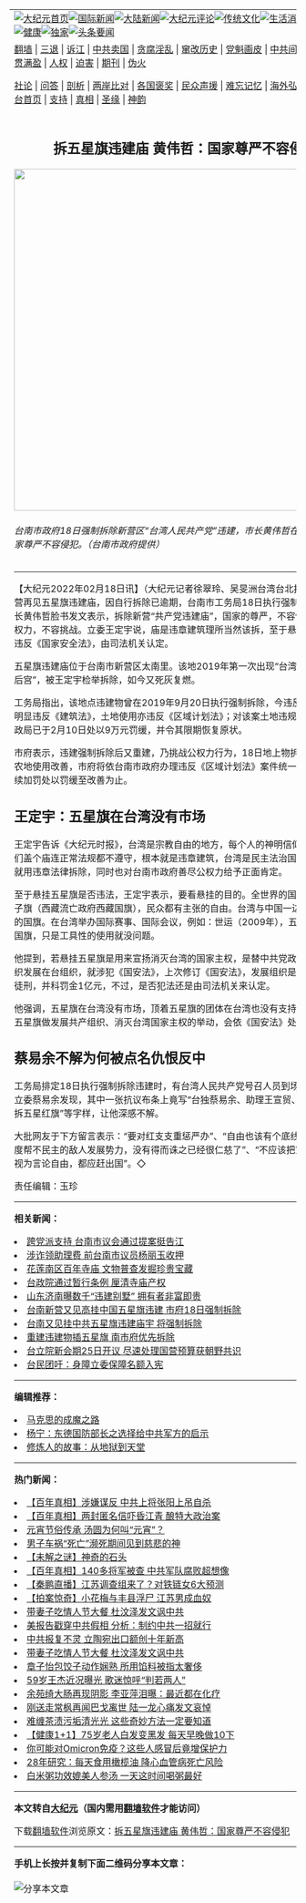 <a name="1" id="1" target="_blank"></a><span id="1"></span>
<table align=center border="0"><tr><td colspan="2" VALIGN=TOP><a href="https://github.com/athhov341/djy/blob/master/gb/nf1351518.md#1"><img src="https://raw.githubusercontent.com/athhov341/www/master/t/djy/1.jpg" title="大纪元首页" alt="大纪元首页"></a><a href="https://github.com/athhov341/djy/blob/master/gb/n24hr.md#1"><img src="https://raw.githubusercontent.com/athhov341/www/master/t/djy/3.jpg" title="国际新闻" alt="国际新闻"></a><a href="https://github.com/athhov341/djy/blob/master/gb/nsc413.md#1"><img src="https://raw.githubusercontent.com/athhov341/www/master/t/djy/4.jpg" title="大陆新闻" alt="大陆新闻"></a><a href="https://github.com/athhov341/djy/blob/master/gb/news392.md#1"><img src="https://raw.githubusercontent.com/athhov341/www/master/t/djy/5.jpg" title="大纪元评论" alt="大纪元评论"></a><a href="https://github.com/athhov341/djy/blob/master/gb/news2007.md#1"><img src="https://raw.githubusercontent.com/athhov341/www/master/t/djy/6.jpg" title="传统文化" alt="传统文化"></a><a href="https://github.com/athhov341/djy/blob/master/gb/news2008.md#1"><img src="https://raw.githubusercontent.com/athhov341/www/master/t/djy/7.jpg" title="生活消费" alt="生活消费"></a><a href="https://github.com/athhov341/djy/blob/master/gb/ncyule.md#1"><img src="https://raw.githubusercontent.com/athhov341/www/master/t/djy/8.jpg" title="娱乐休闲" alt="娱乐休闲"></a><a href="https://github.com/athhov341/djy/blob/master/gb/nsc1002.md#1"><img src="https://raw.githubusercontent.com/athhov341/www/master/t/djy/9.jpg" title="健康" alt="健康"></a><a href="https://github.com/athhov341/djy/blob/master/gb/nf6092.md#1"><img src="https://raw.githubusercontent.com/athhov341/www/master/t/djy/10a.jpg" title="独家" alt="独家"></a><a href="https://github.com/athhov341/djy/blob/master/gb/nf4514.md#1"><img src="https://raw.githubusercontent.com/athhov341/www/master/t/djy/12a.jpg" title="头条要闻" alt="头条要闻"></a></td></tr>
<tr><td colspan="2" VALIGN=TOP><a target="_blank" href="https://github.com/athhov341/www/blob/master/README.md?zsrh#1">翻墙</a> | <a target="_blank" href="https://github.com/athhov341/djy/blob/master/gb/nf5657.md#1">三退</a> | <a target="_blank" href="https://github.com/athhov341/djy/blob/master/gb/nf6124.md#1">诉江</a> | <a target="_blank" href="https://github.com/athhov341/djy/blob/master/gb/nf1176117.md#1">中共卖国</a> | <a target="_blank" href="https://github.com/athhov341/djy/blob/master/gb/nf5773.md#1">贪腐淫乱</a> | <a target="_blank" href="https://github.com/athhov341/djy/blob/master/gb/nf1176115.md#1">窜改历史</a> | <a target="_blank" href="https://github.com/athhov341/djy/blob/master/gb/nf1176107.md#1">党魁画皮</a> | <a target="_blank" href="https://github.com/athhov341/djy/blob/master/gb/nf1320400.md#1">中共间谍</a> | <a target="_blank" href="https://github.com/athhov341/djy/blob/master/gb/nf1176114.md#1">破坏传统</a> | <a target="_blank" href="https://github.com/athhov341/ntdtv/blob/master/gb/prog447_1.md#1">恶贯满盈</a> | <a target="_blank" href="https://github.com/athhov341/djy/blob/master/gb/ncid278.md#1">人权</a> | <a target="_blank" href="https://github.com/athhov341/djy/blob/master/gb/nf1176111.md#1">迫害</a> | <a target="_blank" href="https://gitlab.com/szzdlab/mh-qikan/blob/master/README.md#1">期刊</a> | <a target="_blank" href="https://github.com/athhov341/djy/blob/master/gb/nf5562.md#1">伪火</a></p><p><a target="_blank" href="https://github.com/athhov341/djy/blob/master/gb/9p.md#1">社论</a> | <a target="_blank" href="https://github.com/athhov341/djy/blob/master/gb/nf4378.md#1">问答</a> | <a target="_blank" href="https://github.com/athhov341/djy/blob/master/gb/nf5792.md#1">剖析</a> | <a target="_blank" href="https://github.com/athhov341/djy/blob/master/gb/nf5735.md#1">两岸比对</a> | <a target="_blank" href="https://github.com/athhov341/djy/blob/master/gb/nf6119.md#1">各国褒奖</a> | <a target="_blank" href="https://github.com/athhov341/djy/blob/master/gb/nf6120.md#1">民众声援</a> | <a target="_blank" href="https://github.com/athhov341/djy/blob/master/gb/nf1188594.md#1">难忘记忆</a> | <a target="_blank" href="https://github.com/athhov341/djy/blob/master/gb/nf3180.md#1">海外弘传</a> | <a target="_blank" href="https://github.com/athhov341/djy/blob/master/gb/nf5410.md#1">万人上访</a> | <a target="_blank" href="https://github.com/athhov341/www/blob/master/README.md?zsrh#1">平台首页</a> | <a target="_blank" href="https://github.com/athhov341/djy/blob/master/gb/nf4386.md#1">支持</a> | <a target="_blank" href="https://github.com/athhov341/djy/blob/master/gb/nf4389.md#1">真相</a> | <a target="_blank" href="https://github.com/athhov341/djy/blob/master/gb/nf5790.md#1">圣缘</a> | <a target="_blank" href="https://github.com/athhov341/djy/blob/master/gb/nf4786.md#1">神韵</a></td></tr>
<tr><td VALIGN=TOP width="626"><h2 align=center>拆五星旗违建庙 黄伟哲：国家尊严不容侵犯</h2>
<img width="600" src="https://i.epochtimes.com/assets/uploads/2022/02/id13587184-541330-600x400.jpg" />
<h6>台南市政府18日强制拆除新营区“台湾人民共产党”违建，市长黄伟哲在脸书表示，国家尊严不容侵犯。（台南市政府提供）
</h6>
<hr>
<p>【大纪元2022年02月18日讯】（大纪元记者徐翠玲、吴旻洲台湾台北报导）台南新营再见<ahref="https://github.com/athhov341/djy/blob/master/gb/tag/%E4%BA%94%E6%98%9F%E6%97%97.md#1">五星旗</a><ahref="https://github.com/athhov341/djy/blob/master/gb/tag/%E8%BF%9D%E5%BB%BA.md#1">违建</a>庙，因自行拆除已逾期，<ahref="https://github.com/athhov341/djy/blob/master/gb/tag/%E5%8F%B0%E5%8D%97%E5%B8%82.md#1">台南市</a>工务局18日执行强制拆除。台南市长黄伟哲脸书发文表示，拆除新营“共产党违建庙”，国家的尊严，不容侵犯；执行公权力，不容挑战。立委王定宇说，庙是违章建筑理所当然该拆，至于悬挂五星旗是否违反《国家安全法》，由司法机关认定。</p>
<p><ahref="https://github.com/athhov341/djy/blob/master/gb/tag/%E4%BA%94%E6%98%9F%E6%97%97.md#1">五星旗</a><ahref="https://github.com/athhov341/djy/blob/master/gb/tag/%E8%BF%9D%E5%BB%BA.md#1">违建</a>庙位于<ahref="https://github.com/athhov341/djy/blob/master/gb/tag/%E5%8F%B0%E5%8D%97%E5%B8%82.md#1">台南市</a>新营区太南里。该地2019年第一次出现“台湾人民共产党天后宫”，被王定宇检举拆除，如今又死灰复燃。</p>
<p>工务局指出，该地点违建物曾在2019年9月20日执行强制拆除，今违反规定重建，明显违反《建筑法》，土地使用亦违反《区域计划法》；对该案土地违规使用情形，地政局已于2月10日处以9万元罚缓，并令其限期恢复原状。</p>
<p>市府表示，违建强制拆除后又重建，乃挑战公权力行为，18日地上物拆除后如仍未依农地使用改善，市府将依台南市政府办理违反《区域计划法》案件统一裁罚基准，连续加罚处以罚缓至改善为止。</p>
<h2>王定宇：五星旗在台湾没有市场</h2>
<p>王定宇告诉《大纪元时报》，台湾是宗教自由的地方，每个人的神明信仰都尊重。但他们盖个庙连正常法规都不遵守，根本就是违章建筑，台湾是民主法治国家，理所当然就用违章法律拆除，同时也对台南市政府善尽公权力给予正面肯定。</p>
<p>至于悬挂五星旗是否违法，王定宇表示，要看悬挂的目的。全世界的国旗包含雪山狮子旗（西藏流亡政府西藏国旗），民众都有主张的自由。台湾与中国一边一国，各有各的国旗。在台湾举办国际赛事、国际会议，例如：世运（2009年），五星旗代表一国国旗，只是工具性的使用就没问题。</p>
<p>他提到，若悬挂五星旗是用来宣扬消灭台湾的国家主权，是替中共党政军及其附随组织发展在台组织，就涉犯《国安法》，上次修订《国安法》，发展组织是7年以上有期徒刑，并科罚金1亿元，不过，是否犯法还是由司法机关来认定。</p>
<p>他强调，五星旗在台湾没有市场，顶着五星旗的团体在台湾也没有支持度，如果拿着五星旗做发展共产组织、消灭台湾国家主权的举动，会依《国安法》处理。</p>
<h2>蔡易余不解为何被点名仇恨反中</h2>
<p>工务局排定18日执行强制拆除违建时，有台湾人民共产党号召人员到场拉布条抗议；立委蔡易余发现，其中一张抗议布条上竟写“台独蔡易余、助理王宣贸、仇恨反中国、拆五星红旗”等字样，让他深感不解。</p>
<p>大批网友于下方留言表示：“要对红支支重惩严办”、“自由也该有个底线，在自由的国度帮不民主的敌人发展势力，没有得而诛之已经很仁慈了”、“不应该把宣传中共的人视为言论自由，都应赶出国”。◇</p>
<p>责任编辑：玉珍</p>

<hr>


<strong>相关新闻：</strong>
<li><a href="https://github.com/athhov341/djy/blob/master/gb/16/8/23/n8230122.md#1">跨党派支持 台南市议会通过提案挺告江</a></li>
<li><a href="https://github.com/athhov341/djy/blob/master/gb/16/10/28/n8438962.md#1">涉诈领助理费  前台南市议员杨丽玉收押</a></li>
<li><a href="https://github.com/athhov341/djy/blob/master/gb/21/9/13/n13230222.md#1">花莲南区百年寺庙 文物普查发掘珍贵宝藏</a></li>
<li><a href="https://github.com/athhov341/djy/blob/master/gb/22/1/13/n13502450.md#1">台政院通过暂行条例 厘清寺庙产权</a></li>
<li><a href="https://github.com/athhov341/djy/blob/master/gb/22/1/14/n13505521.md#1">山东济南曝数千“违建别墅” 拥有者非富即贵</a></li>
<li><a href="https://github.com/athhov341/djy/blob/master/gb/22/2/17/n13583193.md#1">台南新营又见高挂中国五星旗违建 市府18日强制拆除</a></li>
<li><a href="https://github.com/athhov341/djy/blob/master/gb/22/2/17/n13583752.md#1">台南又见挂中共五星旗违建庙宇 将强制拆除</a></li>
<li><a href="https://github.com/athhov341/djy/blob/master/gb/22/2/17/n13584040.md#1">重建违建物插五星旗 南市府优先拆除</a></li>
<li><a href="https://github.com/athhov341/djy/blob/master/gb/22/2/18/n13587115.md#1">台立院新会期25日开议 尽速处理国营预算获朝野共识</a></li>
<li><a href="https://github.com/athhov341/djy/blob/master/gb/22/2/18/n13587101.md#1">台民团吁：身障立委保障名额入宪</a></li>
<hr>


<strong>编辑推荐：</strong>
<li><a href="https://github.com/upjkzu3674/djy/blob/master/gb/10/11/7/n3077476.md?dfh#1" target="_blank">马克思的成魔之路</a></li><li><a href="https://github.com/tsiac2612/djy/blob/master/gb/19/11/14/n11656265.md#1" target="_blank">杨宁：东德国防部长之选择给中共军方的启示</a></li><li><a href="https://github.com/tsiac2612/djy/blob/master/gb/13/11/20/n4014880.md#1" target="_blank">修炼人的故事：从地狱到天堂</a></li>
<hr>

<strong>热门新闻：</strong>
<li><a href="https://github.com/athhov341/djy/blob/master/gb/22/2/4/n13555508.md#1">【百年真相】涉嫌谋反 中共上将张阳上吊自杀</a></li>
<li><a href="https://github.com/athhov341/djy/blob/master/gb/22/2/8/n13563590.md#1">【百年真相】两封匿名信吓昏江青 酿特大政治案</a></li>
<li><a href="https://github.com/athhov341/djy/blob/master/gb/22/2/10/n13567902.md#1">元宵节俗传承 汤圆为何叫“元宵”？</a></li>
<li><a href="https://github.com/athhov341/djy/blob/master/gb/22/2/11/n13570720.md#1">男子车祸“死亡”濒死期间见到慈悲的神</a></li>
<li><a href="https://github.com/athhov341/djy/blob/master/gb/22/2/3/n13553481.md#1">【未解之谜】神奇的石头</a></li>
<li><a href="https://github.com/athhov341/djy/blob/master/gb/22/2/11/n13571299.md#1">【百年真相】140多将军被查 中共军队腐败超想像</a></li>
<li><a href="https://github.com/athhov341/djy/blob/master/gb/22/2/17/n13585426.md#1">【秦鹏直播】江苏调查组来了？对铁链女6大预测</a></li>
<li><a href="https://github.com/athhov341/djy/blob/master/gb/22/2/17/n13584843.md#1">【拍案惊奇】小花梅与丰县浮尸 江苏男成血奴</a></li>
<li><a href="https://github.com/athhov341/djy/blob/master/gb/22/2/15/n13579538.md#1">带妻子吃情人节大餐 杜汶泽发文讽中共</a></li>
<li><a href="https://github.com/athhov341/djy/blob/master/gb/22/2/15/n13579087.md#1">美报告戳穿中共假相 分析：制约中共一招就行</a></li>
<li><a href="https://github.com/athhov341/djy/blob/master/gb/22/2/16/n13580817.md#1">中共报复不灵 立陶宛出口额创十年新高</a></li>
<li><a href="https://github.com/athhov341/djy/blob/master/gb/22/2/15/n13579538.md#1">带妻子吃情人节大餐 杜汶泽发文讽中共</a></li>
<li><a href="https://github.com/athhov341/djy/blob/master/gb/22/2/15/n13579321.md#1">章子怡包饺子动作娴熟 所用馅料被指太奢侈</a></li>
<li><a href="https://github.com/athhov341/djy/blob/master/gb/22/2/16/n13582307.md#1">59岁王杰近况曝光 歌迷惊呼“判若两人”</a></li>
<li><a href="https://github.com/athhov341/djy/blob/master/gb/22/2/16/n13580570.md#1">余苑绮大肠再现阴影 李亚萍泪曝：最近都在化疗</a></li>
<li><a href="https://github.com/athhov341/djy/blob/master/gb/22/2/17/n13583853.md#1">刚送走常枫再闻巴戈离世 陆一龙心痛发文哀悼</a></li>
<li><a href="https://github.com/athhov341/djy/blob/master/gb/22/2/15/n13579523.md#1">难缠茶渍污垢清光光 这些奇妙方法一定要知道</a></li>
<li><a href="https://github.com/athhov341/djy/blob/master/gb/22/2/17/n13584419.md#1">【健康1+1】75岁老人白发变黑发 每天早晚做10下</a></li>
<li><a href="https://github.com/athhov341/djy/blob/master/gb/22/2/13/n13574357.md#1">你可能对Omicron免疫？这些人感冒后竟增保护力</a></li>
<li><a href="https://github.com/athhov341/djy/blob/master/gb/22/2/14/n13576016.md#1">28年研究：每天食用橄榄油 降心血管病死亡风险</a></li>
<li><a href="https://github.com/athhov341/djy/blob/master/gb/22/2/16/n13581820.md#1">白米粥功效媲美人参汤 一天这时间喝粥最好</a></li>
<hr>

<strong>本文转自<a href="https://www.epochtimes.com">大纪元</a>（国内需用<a href="https://github.com/athhov341/www/blob/master/README.md#8">翻墙软件</a>才能访问）</strong><p>下载<a href="https://github.com/athhov341/www/blob/master/README.md#8">翻墙软件</a>浏览原文：<a href="https://www.epochtimes.com/gb/22/2/18/n13587182.htm">拆五星旗违建庙 黄伟哲：国家尊严不容侵犯</a></p><hr>

<strong>手机上长按并复制下面二维码分享本文章：</strong><br><br><img src="https://chart.apis.google.com/chart?cht=qr&chs=240x240&choe=UTF-8&chld=M|2&chl=https://github.com/athhov341/djy/blob/master/gb/22/2/18/n13587182.md%231" title="分享本文章"></td><td VALIGN=TOP><a href="https://github.com/athhov341/djy/blob/master/gb/16/1/21/n4622075.md?dfh#1" target="_blank"><img src="https://raw.githubusercontent.com/athhov341/djy/master/gb/300/wei-f1.jpg" title="中共的伪火骗局"  alt="中共的伪火骗局"></a><br><a href="https://github.com/athhov341/www/blob/master/README.md?dfh#9" target="_blank"><img src="https://raw.githubusercontent.com/athhov341/djy/master/gb/300/yong-h.jpg" title="永恒的见证"  alt="永恒的见证"></a><br><a href="https://github.com/athhov341/djy/blob/master/gb/13/9/29/n3974789.md?dfh#1" target="_blank"><img src="https://raw.githubusercontent.com/athhov341/djy/master/gb/300/shang-lnz.jpg" title="善良女子被中共投男牢"  alt="善良女子被中共投男牢"></a><br><a href="https://github.com/athhov341/djy/blob/master/gb/16/3/16/n4663449.md?dfh#1" target="_blank"><img src="https://raw.githubusercontent.com/athhov341/djy/master/gb/300/huo-z3.jpg" title="警卫目击活摘器官"  alt="警卫目击活摘器官"></a><br><a href="https://github.com/athhov341/djy/blob/master/gb/16/8/7/n8177641.md?dfh#1" target="_blank"><img src="https://raw.githubusercontent.com/athhov341/djy/master/gb/300/huo-z4.jpg" title="证人描述活摘恐怖"  alt="证人描述活摘恐怖"></a><br><a href="https://github.com/athhov341/djy/blob/master/gb/10/4/19/n2881569.md?dfh#1" target="_blank"><img src="https://raw.githubusercontent.com/athhov341/djy/master/gb/300/huo-z1.jpg" title="揭开活摘器官黑幕"  alt="揭开活摘器官黑幕"></a><br><a href="https://github.com/athhov341/djy/blob/master/gb/10/11/7/n3077476.md?dfh#1" target="_blank"><img src="https://raw.githubusercontent.com/athhov341/djy/master/gb/300/ma-ks.jpg" title="马克思的成魔之路"  alt="马克思的成魔之路"></a><br><a href="https://github.com/athhov341/djy/blob/master/gb/14/6/9/n4173977.md?dfh#1" target="_blank"><img src="https://raw.githubusercontent.com/athhov341/djy/master/gb/300/chang-zs.jpg" title="藏字石 蕴天机"  alt="藏字石 蕴天机"></a><br><a href="https://github.com/athhov341/djy/blob/master/gb/18/5/10/n10381511.md?dfh#1" target="_blank"><img src="https://raw.githubusercontent.com/athhov341/djy/master/gb/300/st1.jpg" title="关注三亿人三退"  alt="关注三亿人三退"></a><br><a href="https://github.com/athhov341/djy/blob/master/gb/18/3/21/n10237682.md?dfh#1" target="_blank"><img src="https://raw.githubusercontent.com/athhov341/djy/master/gb/300/jie-t.jpg" title="解体中共复兴中华"  alt="解体中共复兴中华"></a><br><a href="https://github.com/athhov341/djy/blob/master/gb/9/2/9/n2422991.md?dfh#1" target="_blank"><img src="https://raw.githubusercontent.com/athhov341/djy/master/gb/300/gao-zs.jpg" title="中共迫害良心律师"  alt="中共迫害良心律师"></a><br><a href="https://github.com/athhov341/djy/blob/master/gb/18/12/9/n10900044.md?dfh#1" target="_blank"><img src="https://raw.githubusercontent.com/athhov341/djy/master/gb/300/sj1.jpg" title="三百多万人举报江泽民"  alt="三百多万人举报江泽民"></a><br><a href="https://github.com/athhov341/djy/blob/master/gb/18/8/28/n10672014.md?dfh#1" target="_blank"><img src="https://raw.githubusercontent.com/athhov341/djy/master/gb/300/sj2.jpg" title="这些官员为何起诉江泽民"  alt="这些官员为何起诉江泽民"></a><br><a href="https://github.com/athhov341/djy/blob/master/gb/8/12/18/n2367165.md?dfh#1" target="_blank"><img src="https://raw.githubusercontent.com/athhov341/djy/master/gb/300/liangan.jpg" title="海峡两岸的强烈对比"  alt="海峡两岸的强烈对比"></a><br><a href="https://github.com/athhov341/djy/blob/master/gb/15/12/10/n4593139.md?dfh#1" target="_blank"><img src="https://raw.githubusercontent.com/athhov341/djy/master/gb/300/jia-ndzl.jpg" title="加拿大总理的贺信"  alt="加拿大总理的贺信"></a><br><a href="https://github.com/athhov341/djy/blob/master/gb/11/6/17/n3289382.md?dfh#1" target="_blank"><img src="https://raw.githubusercontent.com/athhov341/djy/master/gb/300/xiao-wd.jpg" title="探寻真相兼听则明"  alt="探寻真相兼听则明"></a><br><a href="https://github.com/athhov341/djy/blob/master/gb/18/10/27/n10812623.md?dfh#1" target="_blank"><img src="https://raw.githubusercontent.com/athhov341/djy/master/gb/300/yindu.jpg" title="印度媒体报道东方"  alt="印度媒体报道东方"></a><br><a href="https://github.com/athhov341/djy/blob/master/gb/18/6/9/n10469652.md?dfh#1" target="_blank"><img src="https://raw.githubusercontent.com/athhov341/djy/master/gb/300/xie-j.jpg" title="不一样的海外校园"  alt="不一样的海外校园"></a><br><a href="https://github.com/athhov341/djy/blob/master/gb/7/4/5/n1669415.md?dfh#1" target="_blank"><img src="https://raw.githubusercontent.com/athhov341/djy/master/gb/300/li-up.jpg" title="从大师到徒弟的传奇"  alt="从大师到徒弟的传奇"></a><br><a href="https://github.com/athhov341/djy/blob/master/gb/17/5/26/n9191512.md?dfh#1" target="_blank"><img src="https://raw.githubusercontent.com/athhov341/djy/master/gb/300/zfl2.jpg" title="亿万人与东方一本奇书"  alt="亿万人与东方一本奇书"></a><br><a href="https://github.com/athhov341/djy/blob/master/gb/13/11/27/n4020290.md?dfh#1" target="_blank"><img src="https://raw.githubusercontent.com/athhov341/djy/master/gb/300/zhen-h.jpg" title="大陆见不到的震撼场面"  alt="大陆见不到的震撼场面"></a><br><a href="https://github.com/athhov341/djy/blob/master/gb/15/7/17/n4482910.md?dfh#1" target="_blank"><img src="https://raw.githubusercontent.com/athhov341/djy/master/gb/300/dalu-sk.jpg" title="人心向善 大陆当初盛况"  alt="人心向善 大陆当初盛况"></a><br><a href="https://github.com/athhov341/djy/blob/master/gb/19/1/5/n10955468.md?dfh#1" target="_blank"><img src="https://raw.githubusercontent.com/athhov341/djy/master/gb/300/zfl1.jpg" title="追寻真理 这书讲什么"  alt="追寻真理 这书讲什么"></a><br><a href="https://github.com/athhov341/www/blob/master/README.md?dfh#1" target="_blank"><img src="https://raw.githubusercontent.com/athhov341/djy/master/gb/300/fq1.jpg" title="下载免费翻墙软件"  alt="下载免费翻墙软件"></a><br></td></tr></table>
